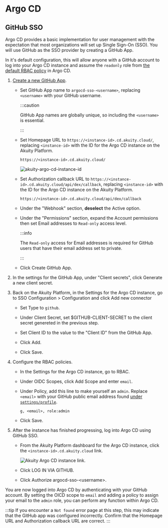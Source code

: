 # Argo CD
## GitHub SSO
Argo CD provides a basic implementation for user management with the expectation that most organizations will set up Single Sign-On (SSO). You will use GitHub as the SSO provider by creating a GitHub App. 

In it's default configuration, this will allow anyone with a GitHub account to log into your Argo CD instance and assume the `readonly` role from [the default RBAC policy](https://github.com/argoproj/argo-cd/blob/2fe132eec746d293dd5878fc25f4252dd4a0be48/assets/builtin-policy.csv#L9) in Argo CD.

1. [Create a new GitHub App](https://github.com/settings/apps/new).
    - Set <hlt>GitHub App name</hlt> to `argocd-sso-<username>`, replacing `<username>` with your GitHub username. 
      
      :::caution
      
      GitHub App names are globally unique, so including the `<username>` is essential.

      :::

    - Set <hlt>Homepage URL</hlt> to `https://<instance-id>.cd.akuity.cloud/`, replacing `<instance-id>` with the ID for the Argo CD instance on the Akuity Platform.

      <!-- Use code block to make URL easy to copy. -->
      ```
      https://<instance-id>.cd.akuity.cloud/
      ```

      ![akuity-argo-cd-instance-id](./akuity-argo-cd-instance-id.png)
    
    - Set <hlt>Authorization callback URL</hlt> to `https://<instance-id>.cd.akuity.cloud/api/dex/callback`, replacing `<instance-id>` with the ID for the Argo CD instance on the Akuity Platform.

      ```
      https://<instance-id>.cd.akuity.cloud/api/dex/callback
      ```
    
    - Under the "Webhook" section, **deselect** the <hlt>Active</hlt> option.

    - Under the "Permissions" section, expand the <hlt>Account permissions</hlt> then set <hlt>Email addresses</hlt> to `Read-only` access level.

      :::info

      The `Read-only` access for <hlt>Email addresses</hlt> is required for GitHub users that have their email address set to private.

      :::

    - Click <hlt>Create GitHub App</hlt>.

2. In the settings for the GitHub App, under "Client secrets", click <hlt>Generate a new client secret</hlt>.

3. Back on the Akuity Platform, in the <hlt>Settings</hlt> for the Argo CD instance, go to <hlt>SSO Configuration</hlt> > <hlt>Configuration</hlt> and click <hlt>Add new connector</hlt>
    <!-- `https://akuity.cloud/<organization-name>/argocd/<instance-name>?tab=settings&section=sso` -->
    
    - Set <hlt>Type</hlt> to `github`.
    
    - Under <hlt>Client Secret</hlt>, set <hlt>$GITHUB-CLIENT-SECRET</hlt> to the client secret genereted in the previous step.
    
    - Set <hlt>Client ID</hlt> to the value to the "Client ID" from the GitHub App.
    
    - Click <hlt>Add</hlt>.
    
    - Click <hlt>Save</hlt>.

4. Configure the RBAC policies.
    <!-- `https://akuity.cloud/<organization-name>/argocd/<instance-name>?tab=settings&section=rbac` -->

    - In the <hlt>Settings</hlt> for the Argo CD instance, go to <hlt>RBAC</hlt>.

    - Under <hlt>OIDC Scopes</hlt>, click <hlt>Add Scope</hlt> and enter `email`.

    - Under <hlt>Policy</hlt>, add this line to make yourself an `admin`. Replace `<email>` with your GitHub public email address found [under `settings/profile`](https://github.com/settings/profile).
    
      ```
      g, <email>, role:admin
      ```

    - Click <hlt>Save</hlt>.

5. After the instance has finished progressing, log into Argo CD using GitHub SSO.

    - From the Akuity Platform dashboard for the Argo CD instance, click the `<instance-id>.cd.akuity.cloud` link.

      ![Akuity Argo CD instance link.](./akuity-argo-cd-link.png)

    - Click <hlt>LOG IN VIA GITHUB</hlt>.
    
    - Click <hlt>Authorize argocd-sso-<username\></hlt>.

You are now logged into Argo CD by authenticating with your GitHub account. By setting the OICD scope to  `email` and adding a policy to assign your email to the `admin` role, you can perform any function within Argo CD.


:::tip
If you encounter a `Not found` error page at this step, this may indicate that the GitHub app was configured incorrectly. Confirm that the <hlt>Homepage URL</hlt> and <hlt>Authorization callback URL</hlt> are correct.
:::